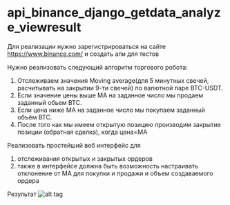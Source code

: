 # api_binance_django_getdata_analyze_viewresult

Для реализации нужно зарегистрироваться на сайте https://www.binance.com/ и создать апи для тестов 

Нужно реализовать следующий алгоритм торгового робота:

1. Отслеживаем значения Moving average(для 5 минутных свечей, расчитывать на закрытии 9-ти свечей) по валютной паре BTC-USDT.
2. Если значение цены выше МА на заданное число мы продаем заданный обьем ВТС.
3. Если цена ниже МА на заданное число мы покупаем заданный объём ВТС.
4. После того как мы имеем открытую позицию производим закрытие позиции (обратная сделка), когда цена=МА


Реализовать простейший веб интерфейс для 

1) отслеживания открытых и закрытых ордеров
2) также в интерфейсе должна быть возможность настраивать отклонение от MA для покупки и продажи и объем создаваемого ордера


Результат
![alt tag](https://i.imgur.com/qzk2Tgv.png)
